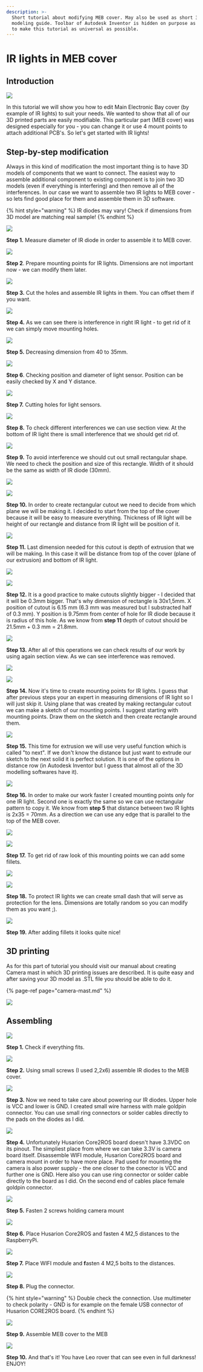 ```yaml
---
description: >-
  Short tutorial about modifying MEB cover. May also be used as short 3D
  modeling guide. Toolbar of Autodesk Inventor is hidden on purpose as we wanted
  to make this tutorial as universal as possible.
---
```


# IR lights in MEB cover

## Introduction

![](../.gitbook/assets/assembly3.jpg)

In this tutorial we will show you how to edit Main Electronic Bay cover \(by example of IR lights\) to suit your needs. We wanted to show that all of our 3D printed parts are easily modifiable. This particular part \(MEB cover\) was designed especially for you - you can change it or use 4 mount points to attach additional PCB's. So let's get started with IR lights!

## Step-by-step modification

Always in this kind of modification the most important thing is to have 3D models of components that we want to connect. The easiest way to assemble additional component to existing component is to join two 3D models \(even if everything is interfering\) and then remove all of the interferences. In our case we want to assemble two IR lights to MEB cover - so lets find good place for them and assemble them in 3D software. 

{% hint style="warning" %}
IR diodes may vary! Check if dimensions from 3D model are matching real sample!
{% endhint %}



![](../.gitbook/assets/1.JPG)

**Step 1.** Measure diameter of IR diode in order to assemble it to MEB cover.

![](../.gitbook/assets/2.JPG)

**Step 2**. Prepare mounting points for IR lights. Dimensions are not important now - we can modify them later.

![](../.gitbook/assets/3.JPG)

**Step 3.** Cut the holes and assemble IR lights in them. You can offset them if you want.

![](../.gitbook/assets/4%20%281%29.JPG)

**Step 4.** As we can see there is interference in right IR light - to get rid of it we can simply move mounting holes.

![](../.gitbook/assets/5.JPG)

**Step 5.** Decreasing dimension from 40 to 35mm.

![](../.gitbook/assets/6.JPG)

**Step 6**. Checking position and diameter of light sensor. Position can be easily checked by X and Y distance.

![](../.gitbook/assets/7.JPG)

**Step 7.** Cutting holes for light sensors.

![](../.gitbook/assets/8.JPG)

**Step 8.** To check different interferences we can use section view. At the bottom of IR light there is small interference that we should get rid of.

![](../.gitbook/assets/9.JPG)

**Step 9.** To avoid interference we should cut out small rectangular shape. We need to check the position and size of this rectangle. Width of it should be the same as width of IR diode \(30mm\).

![](../.gitbook/assets/11.JPG)

![](../.gitbook/assets/12.JPG)

**Step 10.** In order to create rectangular cutout we need to decide from which plane we will be making it. I decided to start from the top of the cover because it will be easy to measure everything. Thickness of IR light will be height of our rectangle and distance from IR light will be position of it. 

![](../.gitbook/assets/13.JPG)

**Step 11.** Last dimension needed for this cutout is depth of extrusion that we will be making. In this case it will be distance from top of the cover \(plane of our extrusion\) and bottom of IR light.

![](../.gitbook/assets/image%20%2832%29.png)

![](../.gitbook/assets/image%20%2810%29.png)

**Step 12.** It is a good practice to make cutouts slightly bigger - I decided that it will be 0.3mm bigger. That's why dimension of rectangle is 30x1,5mm. X position of cutout is 6.15 mm \(6.3 mm was measured but I substracted half of 0.3 mm\). Y position is 9.75mm from center of hole for IR diode because it is radius of this hole. As we know from **step 11** depth of cutout should be 21.5mm + 0.3 mm = 21.8mm.

![](../.gitbook/assets/14.JPG)

**Step 13.** After all of this operations we can check results of our work by using again section view. As we can see interference was removed.

![](../.gitbook/assets/15.JPG)

![](../.gitbook/assets/16.JPG)

**Step 14.** Now it's time to create mounting points for IR lights. I guess that after previous steps your an expert in measuring dimensions of IR light so I will just skip it. Using plane that was created by making rectangular cutout we can make a sketch of our mounting points. I suggest starting with mounting points. Draw them on the sketch and then create rectangle around them. 

![](../.gitbook/assets/17.JPG)

**Step 15.** This time for extrusion we will use very useful function which is called "to next". If we don't know the distance but just want to extrude our sketch to the next solid it is perfect solution. It is one of the options in distance row \(in Autodesk Inventor but I guess that almost all of the 3D modelling softwares have it\).

![](../.gitbook/assets/18.JPG)

**Step 16.** In order to make our work faster I created mounting points only for one IR light. Second one is exactly the same so we can use rectangular pattern to copy it. We know from **step 5** that distance between two IR lights is 2x35 = 70mm. As a direction we can use any edge that is parallel to the top of the MEB cover.

![](../.gitbook/assets/19.JPG)

![](../.gitbook/assets/20.JPG)

**Step 17.** To get rid of raw look of this mounting points we can add some fillets.

![](../.gitbook/assets/21.JPG)

![](../.gitbook/assets/22.JPG)

**Step 18.** To protect IR lights we can create small dash that will serve as protection for the lens. Dimensions are totally random so you can modify them as you want ;\).

![](../.gitbook/assets/23.JPG)

**Step 19.** After adding fillets it looks quite nice!

## 3D printing

As for this part of tutorial you should visit our manual about creating Camera mast in which 3D printing issues are described. It is quite easy and after saving your 3D model as .STL file you should be able to do it. 

{% page-ref page="camera-mast.md" %}

![](../.gitbook/assets/image%20%2831%29.png)

## Assembling 

![](../.gitbook/assets/20200201_133452_compress18.jpg)

**Step 1.** Check if everything fits.

![](../.gitbook/assets/20200201_133509_compress21.jpg)

**Step 2.** Using small screws \(I used 2,2x6\) assemble IR diodes to the MEB cover.

![](../.gitbook/assets/20200201_151249_compress24.jpg)

**Step 3.** Now we need to take care about powering our IR diodes. Upper hole is VCC and lower is GND. I created small wire harness with male goldpin connector. You can use small ring connectors or solder cables directly to the pads on the diodes as I did.

![](../.gitbook/assets/20200201_144504_compress7.jpg)

**Step 4.** Unfortunately Husarion Core2ROS board doesn't have 3.3VDC on its pinout. The simpliest place from where we can take 3.3V is camera board itself. Disassemble WIFI module, Husarion Core2ROS board and camera mount in order to have more place. Pad used for mounting the camera is also power supply - the one closer to the conector is VCC and further one is GND. Here also you can use ring connector or solder cable directly to the board as I did. On the second end of cables place female goldpin connector.

![](../.gitbook/assets/20200201_144750_compress36.jpg)



**Step 5.** Fasten 2 screws holding camera mount

![](../.gitbook/assets/przechwytywanie.JPG)

**Step 6.** Place Husarion Core2ROS and fasten 4 M2,5 distances to the RaspberryPi.

![](../.gitbook/assets/przechwytywanie1.JPG)

**Step 7.** Place WIFI module and **f**asten 4 M2,5 bolts to the distances.

![](../.gitbook/assets/20200201_151322_compress37.jpg)

**Step 8.** Plug the connector.

{% hint style="warning" %}
Double check the connection. Use multimeter to check polarity - GND is for example on the female USB connector of Husarion CORE2ROS board.
{% endhint %}

![](../.gitbook/assets/20200201_151542_compress48.jpg)

**Step 9.** Assemble MEB cover to the MEB

![](../.gitbook/assets/20200201_151533_compress86.jpg)

**Step 10.** And that's it! You have Leo rover that can see even in full darkness! ENJOY!

